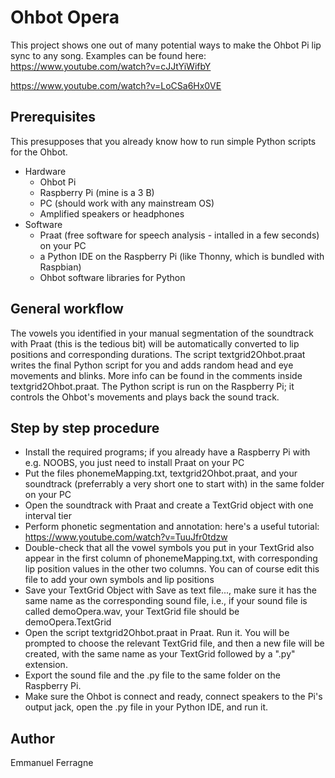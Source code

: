 
# Ohbot Opera

This project shows one out of many potential ways to make the Ohbot Pi lip sync to any song. Examples can be found here:
https://www.youtube.com/watch?v=cJJtYiWifbY

https://www.youtube.com/watch?v=LoCSa6Hx0VE


## Prerequisites
This presupposes that you already know how to run simple Python scripts for the Ohbot. 

* Hardware
	* Ohbot Pi
	* Raspberry Pi (mine is a 3 B)
	* PC (should work with any mainstream OS)
	* Amplified speakers or headphones
* Software
	* Praat (free software for speech analysis - intalled in a few seconds) on your PC
	* a Python IDE on the Raspberry Pi (like Thonny, which is bundled with Raspbian)
	* Ohbot software libraries for Python

## General workflow
The vowels you identified in your manual segmentation of the soundtrack with Praat (this is the tedious bit) will be automatically converted to lip positions and corresponding durations. The script textgrid2Ohbot.praat writes the final Python script for you and adds random head and eye movements and blinks. More info can be found in the comments inside textgrid2Ohbot.praat. The Python script is run on the Raspberry Pi; it controls the Ohbot's movements and plays back the sound track. 

## Step by step procedure
* Install the required programs; if you already have a Raspberry Pi with e.g. NOOBS, you just need to install Praat on your PC
* Put the files phonemeMapping.txt, textgrid2Ohbot.praat, and your soundtrack (preferrably a very short one to start with) in the same folder on your PC
* Open the soundtrack with Praat and create a TextGrid object with one interval tier
* Perform phonetic segmentation and annotation: here's a useful tutorial: https://www.youtube.com/watch?v=TuuJfr0tdzw
* Double-check that all the vowel symbols you put in your TextGrid also appear in the first column of phonemeMapping.txt, with corresponding lip position values in the other two columns. You can of course edit this file to add your own symbols and lip positions
* Save your TextGrid Object with Save as text file..., make sure it has the same name as the corresponding sound file, i.e., if your sound file is called demoOpera.wav, your TextGrid file should be demoOpera.TextGrid
* Open the script textgrid2Ohbot.praat in Praat. Run it. You will be prompted to choose the relevant TextGrid file, and then a new file will be created, with the same name as your TextGrid followed by a ".py" extension. 
* Export the sound file and the .py file to the same folder on the Raspberry Pi. 
* Make sure the Ohbot is connect and ready, connect speakers to the Pi's output jack, open the .py file in your Python IDE, and run it. 


## Author

Emmanuel Ferragne
